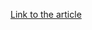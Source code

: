 [Link to the article](https://blog.fox-it.com/2019/02/26/identifying-cobalt-strike-team-servers-in-the-wild/)
